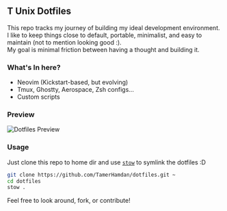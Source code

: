 ## T Unix Dotfiles

This repo tracks my journey of building my ideal development environment.  
I like to keep things close to default, portable, minimalist, and easy to maintain (not to mention looking good :).  
My goal is minimal friction between having a thought and building it.

### What's In here?
- Neovim (Kickstart-based, but evolving)
- Tmux, Ghostty, Aerospace, Zsh configs...
- Custom scripts

### Preview
![Dotfiles Preview](https://github.com/TamerHamdan/screenshots/blob/main/dotfiles/dotfilesV1.png?raw=true)

### Usage 

Just clone this repo to home dir and use [`stow`](https://www.gnu.org/software/stow/) to symlink the dotfiles :D

```bash
git clone https://github.com/TamerHamdan/dotfiles.git ~
cd dotfiles
stow .
```
Feel free to look around, fork, or contribute!
